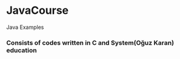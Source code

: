 # JavaCourse
Java Examples
<h3> Consists of codes written in C and System(Oğuz Karan) education </h3>
